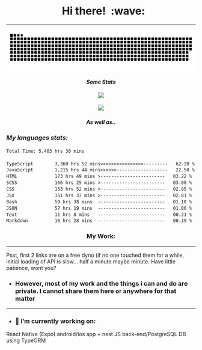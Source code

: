 <h1 align="center">&nbsp; Hi there!&nbsp; :wave:  </h1>

<!--<p align="center"><img src="https://media.giphy.com/media/dzaUX7CAG0Ihi/giphy.gif" /></p> -->
<!--<h1 align="center">My name is Dimi and I am a Full Stack Software Engineer,</h1> -->
<!--<p align="center">with years of experience in many aspects of software development. I like functional programming, clean and resuable code and performance. I'm also pretty lazy, so I always look for the simplest possible solution. And by pretty lazy I mean <a name="dangerous" href="https://ibb.co/chR58X9/">this</a> kind of lazy.</p> -->

<hr/>

<div align="center">
<!--   <picture> -->
    <img align="center" alt="github-snake" src="https://raw.githubusercontent.com/sineastra/sineastra/output/github-contribution-grid-snake-dark.svg" />
<!--   </picture> -->
</div>

<h4 align="center"><i>Some Stats</i></h4>

<p align="center"><img src="https://komarev.com/ghpvc/?username=sineastra"></img></p>

<div align="center">
  <img height="180em"  src="https://github-readme-streak-stats.herokuapp.com/?user=sineastra&theme=gotham&hide_border=true" />
  <!-- <img height="180em" src="https://github-readme-stats.vercel.app/api?username=Sineastra&show_icons=true&theme=gotham&include_all_commits=true&count_private=true&show_icons=true"/>  -->
</div>

<h4 align="center"><i>As well as..</i></h4>
<h3><i>My languages stats:</i></h3>

<!--START_SECTION:waka-->

```txt
Total Time: 5,403 hrs 30 mins

TypeScript        3,360 hrs 52 mins>>>>>>>>>>>>>>>>---------   62.20 %
JavaScript        1,215 hrs 44 mins>>>>>>-------------------   22.50 %
HTML              173 hrs 49 mins >------------------------   03.22 %
SCSS              166 hrs 25 mins >------------------------   03.08 %
CSS               153 hrs 52 mins >------------------------   02.85 %
JSX               151 hrs 37 mins >------------------------   02.81 %
Bash              59 hrs 38 mins  -------------------------   01.10 %
JSON              57 hrs 19 mins  -------------------------   01.06 %
Text              11 hrs 8 mins   -------------------------   00.21 %
Markdown          10 hrs 28 mins  -------------------------   00.19 %
```

<!--END_SECTION:waka-->


<h3 align="center">My Work: </h3>

<hr>

Psst, first 2 links are on a free dyno (if no one touched them for a while, initial loading of API is slow... half a minute maybe minute. Have little patience, wont you?

<!-- - ### **Shopy (Angular)** - <a name="shopy" href="https://angular-bice-theta.vercel.app/">Link</a> -->

<!-- - ### **Nameri.bg (ReactJS)** - <a name="nameri.bg" href="https://nameri-bg.vercel.app">Link</a> -->

<!-- - ### **Screenmood Extension** - <a name="ScreenmoodExtension" href="https://chrome.google.com/webstore/detail/screenmood-%E2%80%94-screen-captu/gneepehahiglangakfifnpdlppijdkck">Also leg extension.</a> -->

<!-- - ### **Screenmood NextJS WebSite** - <a name="Screenmood" href="https://app.screenmood.com">Bear.</a> -->

<!-- - ### **Gauzy Teams** - <a name="gauzyTeams" href="https://app.ever.team/auth/passcode">Link</a> -->

<!-- - ### **Aimfina.com** - <a name="aimfina" href="https://aimfina.com">Link</a> -->

<!-- - ### **Ever Rec** - <a name="everRec" href="https://github.com/ever-co/ever-rec">Link</a> - Core part of this project, have like 33% of the project written by me.--> 

-  ### **However, most of my work and the things i can and do are private. I cannot share them here or anywhere for that matter**

<hr/>

-  <h3>🔭 I’m currently working on:
  React Native (Expo) android/ios app + nest JS back-end/PostgreSQL DB using TypeORM
